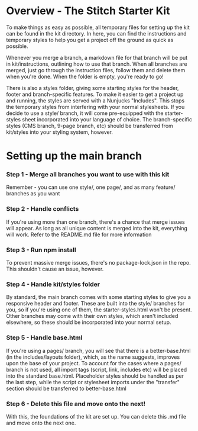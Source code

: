 # Overview - The Stitch Starter Kit

To make things as easy as possible, all temporary files for setting up the kit can be found in the kit directory. In
here, you can find the instructions and temporary styles to help you get a project off the ground as quick as possible.

Whenever you merge a branch, a markdown file for that branch will be put in kit/instructions, outlining how to use that
branch. When all branches are merged, just go through the instruction files, follow them and delete them when you're
done. When the folder is empty, you're ready to go!

There is also a styles folder, giving some starting styles for the header, footer and branch-specific features. To make
it easier to get a project up and running, the styles are served with a Nunjucks "Includes". This stops the temporary
styles from interfering with your normal stylesheets. If you decide to use a style/ branch, it will come pre-equipped
with the starter-styles sheet incorporated into your language of choice. The branch-specific styles (CMS branch, 9-page
branch, etc) should be transferred from kit/styles into your styling system, however.

<!--  -->

# Setting up the main branch

### Step 1 - Merge all branches you want to use with this kit

Remember - you can use one style/, one page/, and as many feature/ branches as you want

### Step 2 - Handle conflicts

If you're using more than one branch, there's a chance that merge issues will appear. As long as all unique content is
merged into the kit, everything will work. Refer to the README.md file for more information

### Step 3 - Run npm install

To prevent massive merge issues, there's no package-lock.json in the repo. This shouldn't cause an issue, however.

### Step 4 - Handle kit/styles folder

By standard, the main branch comes with some starting styles to give you a responsive header and footer. These are built
into the style/ branches for you, so if you're using one of them, the starter-styles.html won't be present. Other
branches may come with their own styles, which aren't included elsewhere, so these should be incorporated into your
normal setup.

### Step 5 - Handle base.html

If you're using a pages/ branch, you will see that there is a better-base.html (in the includes/layouts folder), which,
as the name suggests, improves upon the base of your project. To account for the cases where a pages/ branch is not
used, all import tags (script, link, includes etc) will be placed into the standard base.html. Placeholder styles should
be handled as per the last step, while the script or stylesheet imports under the "transfer" section should be
transferred to better-base.html

### Step 6 - Delete this file and move onto the next!

With this, the foundations of the kit are set up. You can delete this .md file and move onto the next one.
